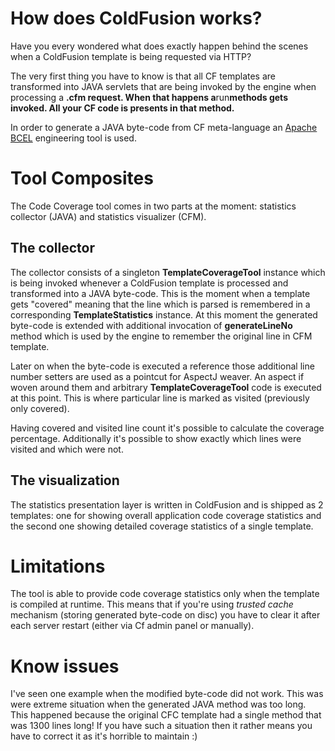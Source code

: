 # How does ColdFusion works? #

Have you every wondered what does exactly happen behind the scenes when a ColdFusion template is being requested via HTTP?

The very first thing you have to know is that all CF templates are transformed into JAVA servlets that are being invoked by the engine when processing a **.cfm request. When that happens a**run**methods gets invoked. All your CF code is presents in that method.**

In order to generate a JAVA byte-code from CF meta-language an [Apache BCEL](http://commons.apache.org/proper/commons-bcel/) engineering tool is used.

# Tool Composites #

The Code Coverage tool comes in two parts at the moment: statistics collector (JAVA) and statistics visualizer (CFM).

## The collector ##

The collector consists of a singleton **TemplateCoverageTool** instance which is being invoked whenever a ColdFusion template is processed and transformed into a JAVA byte-code. This is the moment when a template gets "covered" meaning that the line which is parsed is remembered in a corresponding **TemplateStatistics** instance. At this moment the generated byte-code is extended with additional invocation of **generateLineNo** method which is used by the engine to remember the original line in CFM template.

Later on when the byte-code is executed a reference those additional line number setters are used as a pointcut for AspectJ weaver. An aspect if woven around them and arbitrary **TemplateCoverageTool** code is executed at this point. This is where particular line is marked as visited (previously only covered).

Having covered and visited line count it's possible to calculate the coverage percentage. Additionally it's possible to show exactly which lines were visited and which were not.

## The visualization ##

The statistics presentation layer is written in ColdFusion and is shipped as 2 templates: one for showing overall application code coverage statistics and the second one showing detailed coverage statistics of a single template.

# Limitations #

The tool is able to provide code coverage statistics only when the template is compiled at runtime. This means that if you're using _trusted cache_ mechanism (storing generated byte-code on disc) you have to clear it after each server restart (either via Cf admin panel or manually).

# Know issues #

I've seen one example when the modified byte-code did not work. This was were extreme situation when the generated JAVA method was too long. This happened because the original CFC template had a single method that was 1300 lines long! If you have such a situation then it rather means you have to correct it as it's horrible to maintain :)